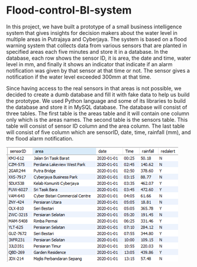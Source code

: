 # Flood-control-BI-system


In this project, we have built a prototype of a small business intelligence system that gives insights for decision makers about the water level in multiple areas in Putrajaya and Cyberjaya. The system is based on a flood warning system that collects data from various sensors that are planted in specified areas each five minutes and store it in a database. In the database, each row shows the sensor ID, it is area, the date and time, water level in mm, and finally it shows an indicator that indicate if an alarm notification was given by that sensor at that time or not. The sensor gives a notification if the water level exceeded 300mm at that time.


  Since having access to the real sensors in that areas is not possible, we decided to create a dumb database and fill it with fake data to help us build the prototype. We used Python language and some of its libraries to build the database and store it in MySQL database.
	The database will consist of three tables. The first table is the areas table and it will contain one column only which is the areas names. The second table is the sensors table. This table will consist of sensor ID column and the area column. The last table will consist of five column which are sensorID, date, time, rainfall (mm), and the flood alarm notification. 
  
  
 ![alt text](images/table.png?raw=true) 
